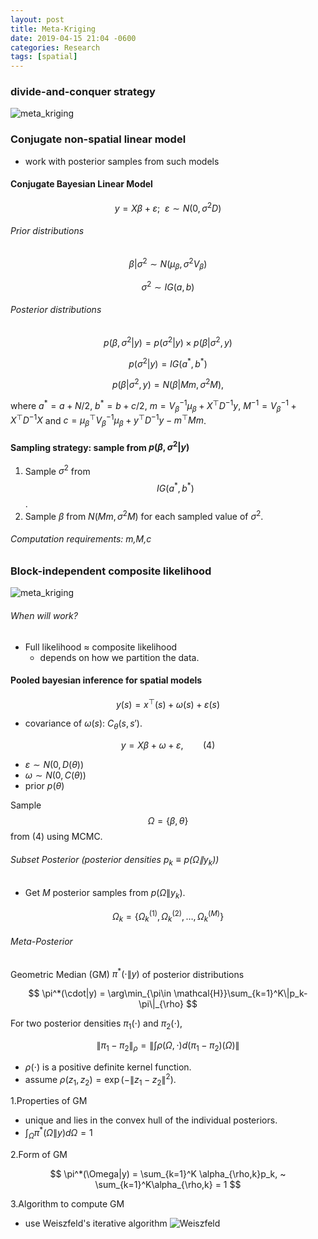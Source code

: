```yaml
---
layout: post
title: Meta-Kriging
date: 2019-04-15 21:04 -0600
categories: Research
tags: [spatial]
---
```


### divide-and-conquer strategy
![meta_kriging](https://ylyy93.github.io/my_blog/assets/posts/spatial/img/meta_kriging.jpeg)

### Conjugate non-spatial linear model
- work with posterior samples from such models

#### Conjugate Bayesian Linear Model

$$
y = X\beta + \varepsilon; ~~ \varepsilon \sim N(0,\sigma^2D)
$$

###### Prior distributions

$$
\beta|\sigma^2 \sim N(\mu_\beta,\sigma^2V_\beta)
$$

$$
\sigma^2 \sim IG(a,b)
$$

###### Posterior distributions

$$
p(\beta,\sigma^2|y) = p(\sigma^2|y)\times p(\beta|\sigma^2,y)
$$

$$
p(\sigma^2|y)= IG(a^*,b^*)
$$

$$
p(\beta|\sigma^2,y) = N(\beta|Mm,\sigma^2M),
$$

where $a^* = a+N/2$, $b^*=b+c/2$, $m=V_\beta^{-1}\mu_\beta + X^{\top} D^{-1}y$, $M^{-1}=V_\beta^{-1} + X^{\top} D^{-1}X$ and $c=\mu_\beta^{\top} V_\beta^{-1}\mu_\beta + y^{\top} D^{-1}y -m^{\top} Mm$.


#### Sampling strategy: sample from $p(\beta,\sigma^2|y)$
1. Sample $\sigma^2$ from $$IG(a^*,b^*)$$.
2. Sample $\beta$ from $N(Mm,\sigma^2M)$ for each sampled value of $\sigma^2$.

###### Computation requirements: m,M,c


### Block-independent composite likelihood
![meta_kriging](https://ylyy93.github.io/my_blog/assets/posts/spatial/img/meta_math.jpeg)

###### When will work?
- Full likelihood $\approx$ composite likelihood
    * depends on how we partition the data.

#### Pooled bayesian inference for spatial models

$$
y(s) = x^\top (s) + \omega(s) + \varepsilon(s)
$$   

- covariance of $\omega(s)$: $C_\theta(s,s')$.

$$
y = X\beta + \omega + \varepsilon, ~~~~~~~~ (4)
$$

- $\varepsilon \sim N(0,D(\theta))$
- $\omega \sim N(0,C(\theta))$
- prior $p(\theta)$

Sample $$\Omega = \{\beta,\theta \}$$ from (4) using MCMC.

###### Subset Posterior (posterior densities $p_k \equiv p(\Omega \| y_k)$)

- Get $M$ posterior samples from $p(\Omega \| y_k)$.

$$
\Omega_k = \{\Omega_k^{(1)},\Omega_k^{(2)},\ldots,\Omega_k^{(M)}\}
$$

###### Meta-Posterior
Geometric Median (GM) $\pi^*(\cdot\|y)$  of posterior distributions

$$
\pi^*(\cdot|y) = \arg\min_{\pi\in \mathcal{H}}\sum_{k=1}^K\|p_k-\pi\|_{\rho}
$$

For two posterior densities $\pi_1(\cdot)$ and $\pi_2(\cdot)$,

$$
\|\pi_1-\pi_2\|_{\rho} = \left\|\int \rho(\Omega,\cdot)d(\pi_1-\pi_2)(\Omega)\right\|
$$

- $\rho(\cdot)$ is a positive definite kernel function.
- assume $\rho(z_1,z_2) = \exp(-\|z_1-z_2\|^2)$.

1.Properties of GM
- unique and lies in the convex hull of the individual posteriors.
- $\int_{\Omega}\pi^{*}(\Omega\|y)d\Omega =1$

2.Form of GM

$$
\pi^*(\Omega|y) = \sum_{k=1}^K \alpha_{\rho,k}p_k, ~ \sum_{k=1}^K\alpha_{\rho,k} = 1
$$

3.Algorithm to compute GM
- use Weiszfeld's iterative algorithm
![Weiszfeld](https://ylyy93.github.io/my_blog/assets/posts/spatial/img/weiszfeld.jpeg)

